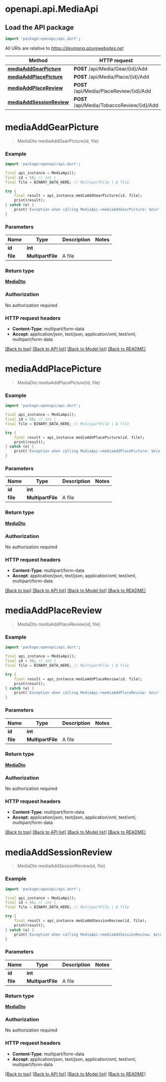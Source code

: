 # openapi.api.MediaApi

## Load the API package
```dart
import 'package:openapi/api.dart';
```

All URIs are relative to *https://devmana.azurewebsites.net*

Method | HTTP request | Description
------------- | ------------- | -------------
[**mediaAddGearPicture**](MediaApi.md#mediaaddgearpicture) | **POST** /api/Media/Gear/{id}/Add | 
[**mediaAddPlacePicture**](MediaApi.md#mediaaddplacepicture) | **POST** /api/Media/Place/{id}/Add | 
[**mediaAddPlaceReview**](MediaApi.md#mediaaddplacereview) | **POST** /api/Media/PlaceReview/{id}/Add | 
[**mediaAddSessionReview**](MediaApi.md#mediaaddsessionreview) | **POST** /api/Media/TobaccoReview/{id}/Add | 


# **mediaAddGearPicture**
> MediaDto mediaAddGearPicture(id, file)



### Example 
```dart
import 'package:openapi/api.dart';

final api_instance = MediaApi();
final id = 56; // int | 
final file = BINARY_DATA_HERE; // MultipartFile | A file

try { 
    final result = api_instance.mediaAddGearPicture(id, file);
    print(result);
} catch (e) {
    print('Exception when calling MediaApi->mediaAddGearPicture: $e\n');
}
```

### Parameters

Name | Type | Description  | Notes
------------- | ------------- | ------------- | -------------
 **id** | **int**|  | 
 **file** | **MultipartFile**| A file | 

### Return type

[**MediaDto**](MediaDto.md)

### Authorization

No authorization required

### HTTP request headers

 - **Content-Type**: multipart/form-data
 - **Accept**: application/json, text/json, application/xml, text/xml, multipart/form-data

[[Back to top]](#) [[Back to API list]](../README.md#documentation-for-api-endpoints) [[Back to Model list]](../README.md#documentation-for-models) [[Back to README]](../README.md)

# **mediaAddPlacePicture**
> MediaDto mediaAddPlacePicture(id, file)



### Example 
```dart
import 'package:openapi/api.dart';

final api_instance = MediaApi();
final id = 56; // int | 
final file = BINARY_DATA_HERE; // MultipartFile | A file

try { 
    final result = api_instance.mediaAddPlacePicture(id, file);
    print(result);
} catch (e) {
    print('Exception when calling MediaApi->mediaAddPlacePicture: $e\n');
}
```

### Parameters

Name | Type | Description  | Notes
------------- | ------------- | ------------- | -------------
 **id** | **int**|  | 
 **file** | **MultipartFile**| A file | 

### Return type

[**MediaDto**](MediaDto.md)

### Authorization

No authorization required

### HTTP request headers

 - **Content-Type**: multipart/form-data
 - **Accept**: application/json, text/json, application/xml, text/xml, multipart/form-data

[[Back to top]](#) [[Back to API list]](../README.md#documentation-for-api-endpoints) [[Back to Model list]](../README.md#documentation-for-models) [[Back to README]](../README.md)

# **mediaAddPlaceReview**
> MediaDto mediaAddPlaceReview(id, file)



### Example 
```dart
import 'package:openapi/api.dart';

final api_instance = MediaApi();
final id = 56; // int | 
final file = BINARY_DATA_HERE; // MultipartFile | A file

try { 
    final result = api_instance.mediaAddPlaceReview(id, file);
    print(result);
} catch (e) {
    print('Exception when calling MediaApi->mediaAddPlaceReview: $e\n');
}
```

### Parameters

Name | Type | Description  | Notes
------------- | ------------- | ------------- | -------------
 **id** | **int**|  | 
 **file** | **MultipartFile**| A file | 

### Return type

[**MediaDto**](MediaDto.md)

### Authorization

No authorization required

### HTTP request headers

 - **Content-Type**: multipart/form-data
 - **Accept**: application/json, text/json, application/xml, text/xml, multipart/form-data

[[Back to top]](#) [[Back to API list]](../README.md#documentation-for-api-endpoints) [[Back to Model list]](../README.md#documentation-for-models) [[Back to README]](../README.md)

# **mediaAddSessionReview**
> MediaDto mediaAddSessionReview(id, file)



### Example 
```dart
import 'package:openapi/api.dart';

final api_instance = MediaApi();
final id = 56; // int | 
final file = BINARY_DATA_HERE; // MultipartFile | A file

try { 
    final result = api_instance.mediaAddSessionReview(id, file);
    print(result);
} catch (e) {
    print('Exception when calling MediaApi->mediaAddSessionReview: $e\n');
}
```

### Parameters

Name | Type | Description  | Notes
------------- | ------------- | ------------- | -------------
 **id** | **int**|  | 
 **file** | **MultipartFile**| A file | 

### Return type

[**MediaDto**](MediaDto.md)

### Authorization

No authorization required

### HTTP request headers

 - **Content-Type**: multipart/form-data
 - **Accept**: application/json, text/json, application/xml, text/xml, multipart/form-data

[[Back to top]](#) [[Back to API list]](../README.md#documentation-for-api-endpoints) [[Back to Model list]](../README.md#documentation-for-models) [[Back to README]](../README.md)

